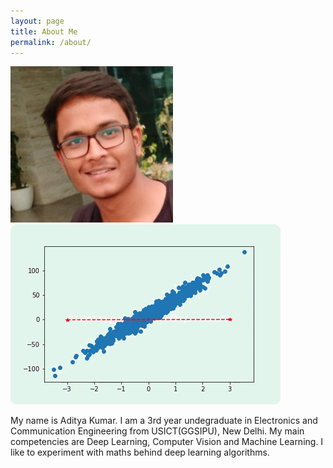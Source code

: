 ```yaml
---
layout: page
title: About Me
permalink: /about/
---
```


<img src="https://raw.githubusercontent.com/adityak2920/aiblog/master/images/p2.png" width="260" height="250"> 
<img src = "https://raw.githubusercontent.com/adityak2920/aiblog/master/linear.gif">

My name is Aditya Kumar. I am a 3rd year undegraduate in Electronics and Communication Engineering from USICT(GGSIPU), New Delhi. My main competencies are Deep Learning, Computer Vision and Machine Learning. I like to experiment with maths behind deep learning algorithms.
